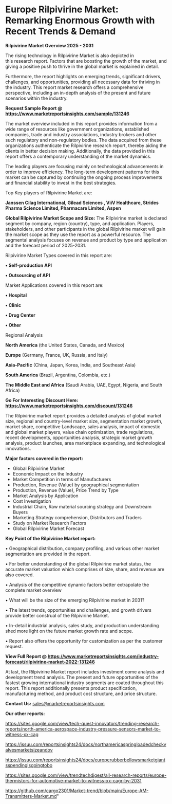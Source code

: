 # Europe Rilpivirine Market: Remarking Enormous Growth with Recent Trends & Demand

<Strong> Rilpivirine Market Overview 2025 - 2031</strong>

The rising technology in Rilpivirine Market is also depicted in this research report. Factors that are boosting the growth of the market, and giving a positive push to thrive in the global market is explained in detail.

Furthermore, the report highlights on emerging trends, significant drivers, challenges, and opportunities, providing all necessary data for thriving in the industry. This report market research offers a comprehensive perspective, including an in-depth analysis of the present and future scenarios within the industry.

<strong>Request Sample Report @ <a href=https://www.marketreportsinsights.com/sample/131246>https://www.marketreportsinsights.com/sample/131246</a></strong>

The market overview included in this report provides information from a wide range of resources like government organizations, established companies, trade and industry associations, industry brokers and other such regulatory and non-regulatory bodies. The data acquired from these organizations authenticate the Rilpivirine research report, thereby aiding the clients in better decision making. Additionally, the data provided in this report offers a contemporary understanding of the market dynamics.

The leading players are focusing mainly on technological advancements in order to improve efficiency. The long-term development patterns for this market can be captured by continuing the ongoing process improvements and financial stability to invest in the best strategies.

Top Key players of Rilpivirine Market are:

<strong>Janssen Cilag International, Gilead Sciences , ViiV Healthcare, Strides Pharma Science Limited, Pharmacare Limited, Aspen</strong>

<strong><b>Global Rilpivirine Market Scope and Size:</b></strong>
The Rilpivirine market is declared segment by company, region (country), type, and application. Players, stakeholders, and other participants in the global Rilpivirine market will gain the market scope as they use the report as a powerful resource. The segmental analysis focuses on revenue and product by type and application and the forecast period of 2025-2031.

Rilpivirine Market Types covered in this report are:

<strong>• Self-production API

• Outsourcing of API</strong>

Market Applications covered in this report are:

<strong>• Hospital

• Clinic

• Drug Center

• Other</strong> 

Regional Analysis

<strong>North America</strong> (the United States, Canada, and Mexico)

<strong>Europe</strong> (Germany, France, UK, Russia, and Italy)

<strong>Asia-Pacific</strong> (China, Japan, Korea, India, and Southeast Asia)

<strong>South America</strong> (Brazil, Argentina, Colombia, etc.)

<strong>The Middle East and Africa</strong> (Saudi Arabia, UAE, Egypt, Nigeria, and South Africa)

<strong>Go For Interesting Discount Here: <a href=https://www.marketreportsinsights.com/discount/131246>https://www.marketreportsinsights.com/discount/131246</a></strong>

The Rilpivirine market report provides a detailed analysis of global market size, regional and country-level market size, segmentation market growth, market share, competitive Landscape, sales analysis, impact of domestic and global market players, value chain optimization, trade regulations, recent developments, opportunities analysis, strategic market growth analysis, product launches, area marketplace expanding, and technological innovations.

<strong><b>Major factors covered in the report:</b></strong>
<ul>
  <li>Global Rilpivirine Market </li>
  <li>Economic Impact on the Industry</li>
  <li>Market Competition in terms of Manufacturers</li>
  <li>Production, Revenue (Value) by geographical segmentation</li>
  <li>Production, Revenue (Value), Price Trend by Type</li>
  <li>Market Analysis by Application</li>
  <li>Cost Investigation</li>
  <li>Industrial Chain, Raw material sourcing strategy and Downstream Buyers</li>
  <li>Marketing Strategy comprehension, Distributors and Traders</li>
  <li>Study on Market Research Factors</li>
  <li>Global Rilpivirine Market Forecast</li>
</ul>

<strong><b>Key Point of the Rilpivirine Market report:</b></strong>

• Geographical distribution, company profiling, and various other market segmentation are provided in the report.

• For better understanding of the global Rilpivirine market status, the accurate market valuation which comprises of size, share, and revenue are also covered.

• Analysis of the competitive dynamic factors better extrapolate the complete market overview

• What will be the size of the emerging Rilpivirine market in 2031?

• The latest trends, opportunities and challenges, and growth drivers provide better construal of the Rilpivirine Market.

• In-detail industrial analysis, sales study, and production understanding shed more light on the future market growth rate and scope.

• Report also offers the opportunity for customization as per the customer request.

<strong><b>View Full Report @ <a href=https://www.marketreportsinsights.com/industry-forecast/rilpivirine-market-2022-131246>https://www.marketreportsinsights.com/industry-forecast/rilpivirine-market-2022-131246</a></b></strong>


At last, the Rilpivirine Market report includes investment come analysis and development trend analysis. The present and future opportunities of the fastest growing international industry segments are coated throughout this report. This report additionally presents product specification, manufacturing method, and product cost structure, and price structure.

<strong>Contact Us:</strong>
sales@marketreportsinsights.com

<strong>Our other reports:</strong>

<a href=https://sites.google.com/view/tech-quest-innovators/trending-research-reports/north-america-aerospace-industry-pressure-sensors-market-to-witness-xx-cag>https://sites.google.com/view/tech-quest-innovators/trending-research-reports/north-america-aerospace-industry-pressure-sensors-market-to-witness-xx-cag</a>

<a href=https://issuu.com/reportsinsights24/docs/northamericaspringloadedcheckvalvesmarketsizeandov>https://issuu.com/reportsinsights24/docs/northamericaspringloadedcheckvalvesmarketsizeandov</a>

<a href=https://issuu.com/reportsinsights24/docs/europerubberbellowsmarketgiantsspendingisgoingtobo>https://issuu.com/reportsinsights24/docs/europerubberbellowsmarketgiantsspendingisgoingtobo</a>

<a href=https://sites.google.com/view/trendtechdigest/all-research-reports/europe-thermistors-for-automotive-market-to-witness-xx-cagr-by-2031>https://sites.google.com/view/trendtechdigest/all-research-reports/europe-thermistors-for-automotive-market-to-witness-xx-cagr-by-2031</a>

<a href=https://github.com/cargo2301/Market-trend/blob/main/Europe-AM-Transmitters-Market.md>https://github.com/cargo2301/Market-trend/blob/main/Europe-AM-Transmitters-Market.md</a>"
